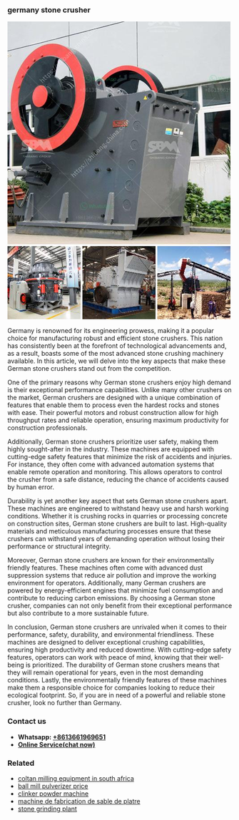 <h3>germany stone crusher</h3><img src='1708332817.jpg' alt=''><p>Germany is renowned for its engineering prowess, making it a popular choice for manufacturing robust and efficient stone crushers. This nation has consistently been at the forefront of technological advancements and, as a result, boasts some of the most advanced stone crushing machinery available. In this article, we will delve into the key aspects that make these German stone crushers stand out from the competition.</p><p>One of the primary reasons why German stone crushers enjoy high demand is their exceptional performance capabilities. Unlike many other crushers on the market, German crushers are designed with a unique combination of features that enable them to process even the hardest rocks and stones with ease. Their powerful motors and robust construction allow for high throughput rates and reliable operation, ensuring maximum productivity for construction professionals.</p><p>Additionally, German stone crushers prioritize user safety, making them highly sought-after in the industry. These machines are equipped with cutting-edge safety features that minimize the risk of accidents and injuries. For instance, they often come with advanced automation systems that enable remote operation and monitoring. This allows operators to control the crusher from a safe distance, reducing the chance of accidents caused by human error.</p><p>Durability is yet another key aspect that sets German stone crushers apart. These machines are engineered to withstand heavy use and harsh working conditions. Whether it is crushing rocks in quarries or processing concrete on construction sites, German stone crushers are built to last. High-quality materials and meticulous manufacturing processes ensure that these crushers can withstand years of demanding operation without losing their performance or structural integrity.</p><p>Moreover, German stone crushers are known for their environmentally friendly features. These machines often come with advanced dust suppression systems that reduce air pollution and improve the working environment for operators. Additionally, many German crushers are powered by energy-efficient engines that minimize fuel consumption and contribute to reducing carbon emissions. By choosing a German stone crusher, companies can not only benefit from their exceptional performance but also contribute to a more sustainable future.</p><p>In conclusion, German stone crushers are unrivaled when it comes to their performance, safety, durability, and environmental friendliness. These machines are designed to deliver exceptional crushing capabilities, ensuring high productivity and reduced downtime. With cutting-edge safety features, operators can work with peace of mind, knowing that their well-being is prioritized. The durability of German stone crushers means that they will remain operational for years, even in the most demanding conditions. Lastly, the environmentally friendly features of these machines make them a responsible choice for companies looking to reduce their ecological footprint. So, if you are in need of a powerful and reliable stone crusher, look no further than Germany.</p><h3>Contact us</h3><ul><li><strong>Whatsapp:&nbsp;<a href="https://wa.me/8613661969651">+8613661969651</a></strong></li><li><a href="https://swt.shibang-china.com/?git&amp;zhl&amp;germany stone crusher"><strong>Online Service(chat now)</strong></a></li></ul><h3>Related</h3><ul><li><a href='coltan milling equipment in south africa.md'>coltan milling equipment in south africa</a></li><li><a href='ball mill pulverizer price.md'>ball mill pulverizer price</a></li><li><a href='clinker powder machine.md'>clinker powder machine</a></li><li><a href='machine de fabrication de sable de platre.md'>machine de fabrication de sable de platre</a></li><li><a href='stone grinding plant.md'>stone grinding plant</a></li></ul>